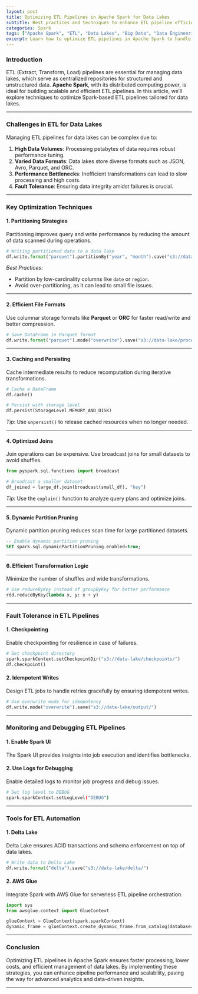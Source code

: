 ```yaml
---
layout: post
title: Optimizing ETL Pipelines in Apache Spark for Data Lakes
subtitle: Best practices and techniques to enhance ETL pipeline efficiency in Apache Spark for scalable data lake architectures.
categories: Spark
tags: ["Apache Spark", "ETL", "Data Lakes", "Big Data", "Data Engineering"]
excerpt: Learn how to optimize ETL pipelines in Apache Spark to handle large-scale data ingestion and transformation for efficient data lake management.
---
```


### Introduction

ETL (Extract, Transform, Load) pipelines are essential for managing data lakes, which serve as centralized repositories for structured and unstructured data. **Apache Spark**, with its distributed computing power, is ideal for building scalable and efficient ETL pipelines. In this article, we’ll explore techniques to optimize Spark-based ETL pipelines tailored for data lakes.

---

### Challenges in ETL for Data Lakes

Managing ETL pipelines for data lakes can be complex due to:
1. **High Data Volumes**: Processing petabytes of data requires robust performance tuning.
2. **Varied Data Formats**: Data lakes store diverse formats such as JSON, Avro, Parquet, and ORC.
3. **Performance Bottlenecks**: Inefficient transformations can lead to slow processing and high costs.
4. **Fault Tolerance**: Ensuring data integrity amidst failures is crucial.

---

### Key Optimization Techniques

#### 1. **Partitioning Strategies**

Partitioning improves query and write performance by reducing the amount of data scanned during operations.

```python
# Writing partitioned data to a data lake
df.write.format("parquet").partitionBy("year", "month").save("s3://data-lake/processed-data/")
```

*Best Practices*:
- Partition by low-cardinality columns like `date` or `region`.
- Avoid over-partitioning, as it can lead to small file issues.

---

#### 2. **Efficient File Formats**

Use columnar storage formats like **Parquet** or **ORC** for faster read/write and better compression.

```python
# Save DataFrame in Parquet format
df.write.format("parquet").mode("overwrite").save("s3://data-lake/processed-data/")
```

---

#### 3. **Caching and Persisting**

Cache intermediate results to reduce recomputation during iterative transformations.

```python
# Cache a DataFrame
df.cache()

# Persist with storage level
df.persist(StorageLevel.MEMORY_AND_DISK)
```

*Tip*: Use `unpersist()` to release cached resources when no longer needed.

---

#### 4. **Optimized Joins**

Join operations can be expensive. Use broadcast joins for small datasets to avoid shuffles.

```python
from pyspark.sql.functions import broadcast

# Broadcast a smaller dataset
df_joined = large_df.join(broadcast(small_df), "key")
```

*Tip*: Use the `explain()` function to analyze query plans and optimize joins.

---

#### 5. **Dynamic Partition Pruning**

Dynamic partition pruning reduces scan time for large partitioned datasets.

```sql
-- Enable dynamic partition pruning
SET spark.sql.dynamicPartitionPruning.enabled=true;
```

---

#### 6. **Efficient Transformation Logic**

Minimize the number of shuffles and wide transformations.

```python
# Use reduceByKey instead of groupByKey for better performance
rdd.reduceByKey(lambda x, y: x + y)
```

---

### Fault Tolerance in ETL Pipelines

#### 1. **Checkpointing**

Enable checkpointing for resilience in case of failures.

```python
# Set checkpoint directory
spark.sparkContext.setCheckpointDir("s3://data-lake/checkpoints/")
df.checkpoint()
```

#### 2. **Idempotent Writes**

Design ETL jobs to handle retries gracefully by ensuring idempotent writes.

```python
# Use overwrite mode for idempotency
df.write.mode("overwrite").save("s3://data-lake/output/")
```

---

### Monitoring and Debugging ETL Pipelines

#### 1. **Enable Spark UI**

The Spark UI provides insights into job execution and identifies bottlenecks.

#### 2. **Use Logs for Debugging**

Enable detailed logs to monitor job progress and debug issues.

```bash
# Set log level to DEBUG
spark.sparkContext.setLogLevel("DEBUG")
```

---

### Tools for ETL Automation

#### 1. **Delta Lake**

Delta Lake ensures ACID transactions and schema enforcement on top of data lakes.

```python
# Write data to Delta Lake
df.write.format("delta").save("s3://data-lake/delta/")
```

#### 2. **AWS Glue**

Integrate Spark with AWS Glue for serverless ETL pipeline orchestration.

```python
import sys
from awsglue.context import GlueContext

glueContext = GlueContext(spark.sparkContext)
dynamic_frame = glueContext.create_dynamic_frame.from_catalog(database="db_name", table_name="table_name")
```

---

### Conclusion

Optimizing ETL pipelines in Apache Spark ensures faster processing, lower costs, and efficient management of data lakes. By implementing these strategies, you can enhance pipeline performance and scalability, paving the way for advanced analytics and data-driven insights.

---

